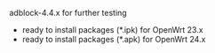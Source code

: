 adblock-4.4.x for further testing

* ready to install packages (*.ipk) for OpenWrt 23.x
* ready to install packages (*.apk) for OpenWrt 24.x

